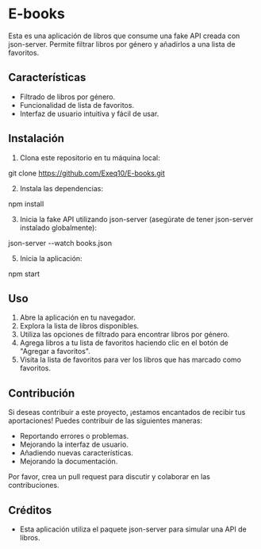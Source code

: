 


# E-books

Esta es una aplicación de libros que consume una fake API creada con json-server. Permite filtrar libros por género y añadirlos a una lista de favoritos.

## Características

- Filtrado de libros por género.
- Funcionalidad de lista de favoritos.
- Interfaz de usuario intuitiva y fácil de usar.

## Instalación

1. Clona este repositorio en tu máquina local:

git clone https://github.com/Exeq10/E-books.git



2. Instala las dependencias:

npm install


3. Inicia la fake API utilizando json-server (asegúrate de tener json-server instalado globalmente):

json-server --watch books.json


5. Inicia la aplicación:

npm start


## Uso

1. Abre la aplicación en tu navegador.
2. Explora la lista de libros disponibles.
3. Utiliza las opciones de filtrado para encontrar libros por género.
4. Agrega libros a tu lista de favoritos haciendo clic en el botón de "Agregar a favoritos".
5. Visita la lista de favoritos para ver los libros que has marcado como favoritos.

## Contribución

Si deseas contribuir a este proyecto, ¡estamos encantados de recibir tus aportaciones! Puedes contribuir de las siguientes maneras:

- Reportando errores o problemas.
- Mejorando la interfaz de usuario.
- Añadiendo nuevas características.
- Mejorando la documentación.

Por favor, crea un pull request para discutir y colaborar en las contribuciones.


## Créditos

- Esta aplicación utiliza el paquete json-server para simular una API de libros.
